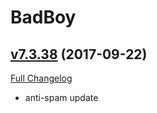 # BadBoy

## [v7.3.38](https://github.com/funkydude/BadBoy/tree/v7.3.38) (2017-09-22)
[Full Changelog](https://github.com/funkydude/BadBoy/compare/v7.3.37...v7.3.38)

- anti-spam update  
